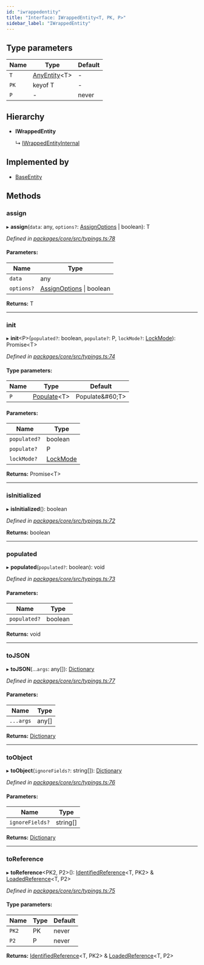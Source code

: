 ```yaml
---
id: "iwrappedentity"
title: "Interface: IWrappedEntity<T, PK, P>"
sidebar_label: "IWrappedEntity"
---
```


## Type parameters

Name | Type | Default |
------ | ------ | ------ |
`T` | [AnyEntity](../index.md#anyentity)&#60;T> | - |
`PK` | keyof T | - |
`P` | - | never |

## Hierarchy

* **IWrappedEntity**

  ↳ [IWrappedEntityInternal](iwrappedentityinternal.md)

## Implemented by

* [BaseEntity](../classes/baseentity.md)

## Methods

### assign

▸ **assign**(`data`: any, `options?`: [AssignOptions](assignoptions.md) \| boolean): T

*Defined in [packages/core/src/typings.ts:78](https://github.com/mikro-orm/mikro-orm/blob/c7aaca40d/packages/core/src/typings.ts#L78)*

#### Parameters:

Name | Type |
------ | ------ |
`data` | any |
`options?` | [AssignOptions](assignoptions.md) \| boolean |

**Returns:** T

___

### init

▸ **init**&#60;P>(`populated?`: boolean, `populate?`: P, `lockMode?`: [LockMode](../enums/lockmode.md)): Promise&#60;T>

*Defined in [packages/core/src/typings.ts:74](https://github.com/mikro-orm/mikro-orm/blob/c7aaca40d/packages/core/src/typings.ts#L74)*

#### Type parameters:

Name | Type | Default |
------ | ------ | ------ |
`P` | [Populate](../index.md#populate)&#60;T> | Populate\&#60;T> |

#### Parameters:

Name | Type |
------ | ------ |
`populated?` | boolean |
`populate?` | P |
`lockMode?` | [LockMode](../enums/lockmode.md) |

**Returns:** Promise&#60;T>

___

### isInitialized

▸ **isInitialized**(): boolean

*Defined in [packages/core/src/typings.ts:72](https://github.com/mikro-orm/mikro-orm/blob/c7aaca40d/packages/core/src/typings.ts#L72)*

**Returns:** boolean

___

### populated

▸ **populated**(`populated?`: boolean): void

*Defined in [packages/core/src/typings.ts:73](https://github.com/mikro-orm/mikro-orm/blob/c7aaca40d/packages/core/src/typings.ts#L73)*

#### Parameters:

Name | Type |
------ | ------ |
`populated?` | boolean |

**Returns:** void

___

### toJSON

▸ **toJSON**(...`args`: any[]): [Dictionary](../index.md#dictionary)

*Defined in [packages/core/src/typings.ts:77](https://github.com/mikro-orm/mikro-orm/blob/c7aaca40d/packages/core/src/typings.ts#L77)*

#### Parameters:

Name | Type |
------ | ------ |
`...args` | any[] |

**Returns:** [Dictionary](../index.md#dictionary)

___

### toObject

▸ **toObject**(`ignoreFields?`: string[]): [Dictionary](../index.md#dictionary)

*Defined in [packages/core/src/typings.ts:76](https://github.com/mikro-orm/mikro-orm/blob/c7aaca40d/packages/core/src/typings.ts#L76)*

#### Parameters:

Name | Type |
------ | ------ |
`ignoreFields?` | string[] |

**Returns:** [Dictionary](../index.md#dictionary)

___

### toReference

▸ **toReference**&#60;PK2, P2>(): [IdentifiedReference](../index.md#identifiedreference)&#60;T, PK2> & [LoadedReference](loadedreference.md)&#60;T, P2>

*Defined in [packages/core/src/typings.ts:75](https://github.com/mikro-orm/mikro-orm/blob/c7aaca40d/packages/core/src/typings.ts#L75)*

#### Type parameters:

Name | Type | Default |
------ | ------ | ------ |
`PK2` | PK | never |
`P2` | P | never |

**Returns:** [IdentifiedReference](../index.md#identifiedreference)&#60;T, PK2> & [LoadedReference](loadedreference.md)&#60;T, P2>
